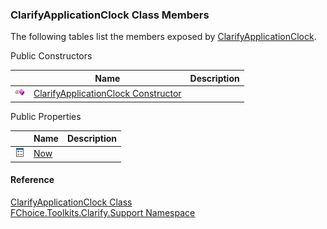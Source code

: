﻿### ClarifyApplicationClock Class Members

The following tables list the members exposed by [ClarifyApplicationClock](FChoice.Toolkits.Clarify~FChoice.Toolkits.Clarify.Support.ClarifyApplicationClock.md).

Public Constructors

|   | Name | Description |
| --- | --- | --- |
| ![Public Constructor](dotnetimages/publicConstructor.png) | [ClarifyApplicationClock Constructor](FChoice.Toolkits.Clarify~FChoice.Toolkits.Clarify.Support.ClarifyApplicationClock~_ctor.md) |   |



Public Properties

|   | Name | Description |
| --- | --- | --- |
| ![Public Property](dotnetimages/publicProperty.png) | [Now](FChoice.Toolkits.Clarify~FChoice.Toolkits.Clarify.Support.ClarifyApplicationClock~Now.md) |   |





#### Reference

[ClarifyApplicationClock Class](FChoice.Toolkits.Clarify~FChoice.Toolkits.Clarify.Support.ClarifyApplicationClock.md)  
[FChoice.Toolkits.Clarify.Support Namespace](FChoice.Toolkits.Clarify~FChoice.Toolkits.Clarify.Support_namespace.md)